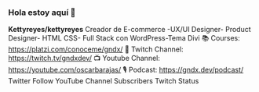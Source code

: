 ###  Hola estoy aquí 👋


**Kettyreyes/kettyreyes**
Creador de E-commerce -UX/UI Designer- Product Designer- HTML CSS- Full Stack con WordPress-Tema Divi
📚 Courses: https://platzi.com/conoceme/gndx/
🎥 Twitch Channel: https://twitch.tv/gndxdev/
📺 Youtube Channel: https://youtube.com/oscarbarajas/
🎙️ Podcast: https://gndx.dev/podcast/
Twitter Follow YouTube Channel Subscribers Twitch Status




